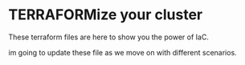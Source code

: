 # TERRAFORMize your cluster

These terraform files are here to show you the power of IaC.

im going to update these file as we move on with different scenarios.
